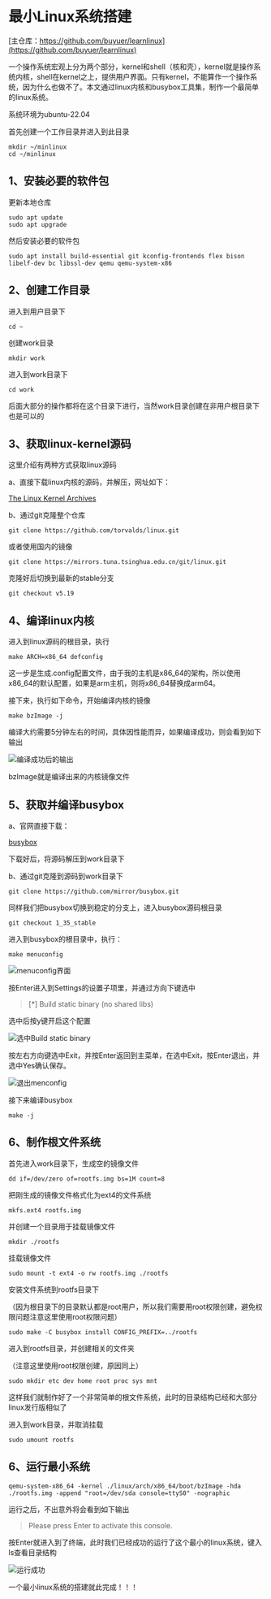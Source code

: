 # 最小Linux系统搭建

[主仓库：https://github.com/buyuer/learnlinux](https://github.com/buyuer/learnlinux)



一个操作系统宏观上分为两个部分，kernel和shell（核和壳），kernel就是操作系统内核，shell在kernel之上，提供用户界面。只有kernel，不能算作一个操作系统，因为什么也做不了。本文通过linux内核和busybox工具集，制作一个最简单的linux系统。

系统环境为ubuntu-22.04

首先创建一个工作目录并进入到此目录

```shell
mkdir ~/minlinux
cd ~/minlinux
```

## 1、安装必要的软件包

更新本地仓库

```shell
sudo apt update
sudo apt upgrade
```

然后安装必要的软件包

```shell
sudo apt install build-essential git kconfig-frontends flex bison libelf-dev bc libssl-dev qemu qemu-system-x86
```

## 2、创建工作目录

进入到用户目录下

```shell
cd ~
```

创建work目录

```shell
mkdir work
```

进入到work目录下

```shell
cd work
```

后面大部分的操作都将在这个目录下进行，当然work目录创建在非用户根目录下也是可以的

## 3、获取linux-kernel源码

这里介绍有两种方式获取linux源码

a、直接下载linux内核的源码，并解压，网址如下：

[The Linux Kernel Archives](https://www.kernel.org/)

b、通过git克隆整个仓库

```shell
git clone https://github.com/torvalds/linux.git
```

或者使用国内的镜像

```shell
git clone https://mirrors.tuna.tsinghua.edu.cn/git/linux.git
```

克隆好后切换到最新的stable分支

```shell
git checkout v5.19
```

## 4、编译linux内核

进入到linux源码的根目录，执行

```shell
make ARCH=x86_64 defconfig
```

这一步是生成.config配置文件，由于我的主机是x86_64的架构，所以使用x86_64的默认配置，如果是arm主机，则将x86_64替换成arm64。

接下来，执行如下命令，开始编译内核的镜像

```shell
make bzImage -j
```

编译大约需要5分钟左右的时间，具体因性能而异，如果编译成功，则会看到如下输出

![编译成功后的输出](image/搭建最小的linux系统/1662372225153.png "编译成功后的输出")

bzImage就是编译出来的内核镜像文件

## 5、获取并编译busybox

a、官网直接下载：

[busybox](https://busybox.net/)

下载好后，将源码解压到work目录下

b、通过git克隆到源码到work目录下

```shell
git clone https://github.com/mirror/busybox.git
```

同样我们把busybox切换到稳定的分支上，进入busybox源码根目录

```shell
git checkout 1_35_stable
```

进入到busybox的根目录中，执行：

```shell
make menuconfig
```

![menuconfig界面](image/搭建最小的linux系统/1662375959239.png "menuconfig界面")

按Enter进入到Settings的设置子项里，并通过方向下键选中

> [*] Build static binary (no shared libs)

选中后按y键开启这个配置

![选中Build static binary](image/搭建最小的linux系统/1662376011674.png "选中Build static binary")

按左右方向键选中Exit，并按Enter返回到主菜单，在选中Exit，按Enter退出，并选中Yes确认保存。

![退出menconfig](image/搭建最小的linux系统/1662376057849.png "退出menconfig")

接下来编译busybox

```shell
make -j
```

## 6、制作根文件系统

首先进入work目录下，生成空的镜像文件

```shell
dd if=/dev/zero of=rootfs.img bs=1M count=8
```

把刚生成的镜像文件格式化为ext4的文件系统

```shell
mkfs.ext4 rootfs.img
```

并创建一个目录用于挂载镜像文件

```shell
mkdir ./rootfs
```

挂载镜像文件

```shell
sudo mount -t ext4 -o rw rootfs.img ./rootfs
```

安装文件系统到rootfs目录下

（因为根目录下的目录默认都是root用户，所以我们需要用root权限创建，避免权限问题注意这里使用root权限问题）

```shell
sudo make -C busybox install CONFIG_PREFIX=../rootfs
```

进入到rootfs目录，并创建相关的文件夹

（注意这里使用root权限创建，原因同上）

```shell
sudo mkdir etc dev home root proc sys mnt
```

这样我们就制作好了一个非常简单的根文件系统，此时的目录结构已经和大部分linux发行版相似了

进入到work目录，并取消挂载

```shell
sudo umount rootfs
```

## 6、运行最小系统

```shell
qemu-system-x86_64 -kernel ./linux/arch/x86_64/boot/bzImage -hda ./rootfs.img -append "root=/dev/sda console=ttyS0" -nographic
```

运行之后，不出意外将会看到如下输出

> Please press Enter to activate this console.

按Enter就进入到了终端，此时我们已经成功的运行了这个最小的linux系统，键入ls查看目录结构

![运行成功](image/搭建最小的linux系统/1662377320338.png "运行成功")

一个最小linux系统的搭建就此完成！！！
